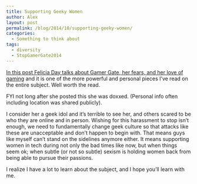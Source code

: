 ```yaml
---
title: Supporting Geeky Women
author: Alex
layout: post
permalink: /blog/2014/10/supporting-geeky-women/
categories:
  - Something to think about
tags:
  - diversity
  - StopGamerGate2014
---
```

[In this post Felicia Day talks about Gamer Gate, her fears, and her love of gaming][1] and it is one of the more powerful and personal pieces I&#8217;ve read on the entire subject. Well worth the read. 

FYI not long after she posted this she was doxxed. (Personal info often including location was shared publicly).

I consider her a geek idol and it&#8217;s terrible to see her, and others scared to be who they are online and in person. Wishing for this harassment to stop isn&#8217;t enough, we need to fundamentally change geek culture so that attacks like these are unacceptable and don&#8217;t happen to begin with. That means guys like myself can&#8217;t stand on the sidelines anymore either. It means supporting women in tech during not only the bad times like now, but when things seem ok; when subtle (or not so subtle) sexism is holding women back from being able to pursue their passions. 

I realize I have a lot to learn about the subject, and I hope you&#8217;ll learn with me.

 [1]: http://thisfeliciaday.tumblr.com/post/100700417809/the-only-thing-i-have-to-say-about-gamer-gate